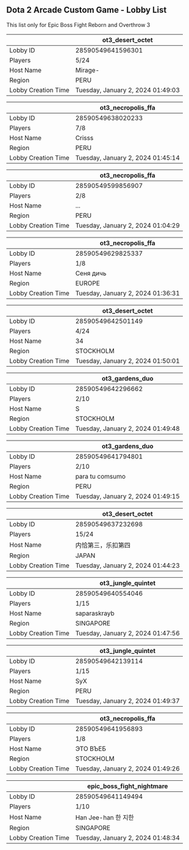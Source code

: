 ## Dota 2 Arcade Custom Game - Lobby List

This list only for Epic Boss Fight Reborn and Overthrow 3

|  | ot3_desert_octet |
| ------ | ------ |
| Lobby ID | 28590549641596301 |
| Players | 5/24 |
| Host Name | Mirage- |
| Region | PERU |
| Lobby Creation Time | Tuesday, January 2, 2024 01:49:03 |


|  | ot3_necropolis_ffa |
| ------ | ------ |
| Lobby ID | 28590549638020233 |
| Players | 7/8 |
| Host Name | Crisss |
| Region | PERU |
| Lobby Creation Time | Tuesday, January 2, 2024 01:45:14 |


|  | ot3_necropolis_ffa |
| ------ | ------ |
| Lobby ID | 28590549599856907 |
| Players | 2/8 |
| Host Name | ... |
| Region | PERU |
| Lobby Creation Time | Tuesday, January 2, 2024 01:04:29 |


|  | ot3_necropolis_ffa |
| ------ | ------ |
| Lobby ID | 28590549629825337 |
| Players | 1/8 |
| Host Name | Сеня дичь |
| Region | EUROPE |
| Lobby Creation Time | Tuesday, January 2, 2024 01:36:31 |


|  | ot3_desert_octet |
| ------ | ------ |
| Lobby ID | 28590549642501149 |
| Players | 4/24 |
| Host Name | 34 |
| Region | STOCKHOLM |
| Lobby Creation Time | Tuesday, January 2, 2024 01:50:01 |


|  | ot3_gardens_duo |
| ------ | ------ |
| Lobby ID | 28590549642296662 |
| Players | 2/10 |
| Host Name | S |
| Region | STOCKHOLM |
| Lobby Creation Time | Tuesday, January 2, 2024 01:49:48 |


|  | ot3_gardens_duo |
| ------ | ------ |
| Lobby ID | 28590549641794801 |
| Players | 2/10 |
| Host Name | para tu comsumo |
| Region | PERU |
| Lobby Creation Time | Tuesday, January 2, 2024 01:49:15 |


|  | ot3_desert_octet |
| ------ | ------ |
| Lobby ID | 28590549637232698 |
| Players | 15/24 |
| Host Name | 内恰第三，乐扣第四 |
| Region | JAPAN |
| Lobby Creation Time | Tuesday, January 2, 2024 01:44:23 |


|  | ot3_jungle_quintet |
| ------ | ------ |
| Lobby ID | 28590549640554046 |
| Players | 1/15 |
| Host Name | saparaskrayb |
| Region | SINGAPORE |
| Lobby Creation Time | Tuesday, January 2, 2024 01:47:56 |


|  | ot3_jungle_quintet |
| ------ | ------ |
| Lobby ID | 28590549642139114 |
| Players | 1/15 |
| Host Name | SyX |
| Region | PERU |
| Lobby Creation Time | Tuesday, January 2, 2024 01:49:37 |


|  | ot3_necropolis_ffa |
| ------ | ------ |
| Lobby ID | 28590549641956893 |
| Players | 1/8 |
| Host Name | ЭТО ВЪЕБ |
| Region | STOCKHOLM |
| Lobby Creation Time | Tuesday, January 2, 2024 01:49:26 |


|  | epic_boss_fight_nightmare |
| ------ | ------ |
| Lobby ID | 28590549641149494 |
| Players | 1/10 |
| Host Name | Han Jee-han  한 지한 |
| Region | SINGAPORE |
| Lobby Creation Time | Tuesday, January 2, 2024 01:48:34 |


